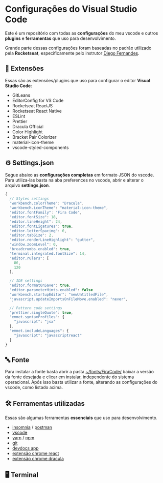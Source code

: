 # Configurações do Visual Studio Code

Este é um repositório com todas as **configurações** do meu vscode e outros **plugins** e **ferramentas** que uso para desenvolvimento.

Grande parte dessas configurações foram baseadas no padrão utilizado pela **Rocketseat**, especificamente pelo instrutor [Diego Fernandes](https://github.com/diego3g).

## 🔗 Extensões

Essas são as extensões/plugins que uso para configurar o editor **Visual Studio Code**:

- GitLeans
- EditorConfig for VS Code
- Rocketseat ReactJS
- Rocketseat React Native
- ESLint
- Prettier
- Dracula Official
- Color Highlight
- Bracket Pair Colorizer
- material-icon-theme
- vscode-styled-components

## ⚙️ Settings.json

Segue abaixo as **configurações completas** em formato JSON do vscode. Para utiliza-las basta na aba preferences no vscode, abrir e alterar o arquivo **settings.json**.

```javascript
{
  // Styles settings
  "workbench.colorTheme": "Dracula",
  "workbench.iconTheme": "material-icon-theme",
  "editor.fontFamily": "Fira Code",
  "editor.fontSize": 18,
  "editor.lineHeight": 24,
  "editor.fontLigatures": true,
  "editor.letterSpacing": 0,
  "editor.tabSize": 2,
  "editor.renderLineHighlight": "gutter",
  "window.zoomLevel": 0,
  "breadcrumbs.enabled": true,
  "terminal.integrated.fontSize": 14,
  "editor.rulers": [
    80,
    120
  ],

  // IDE settings
  "editor.formatOnSave": true,
  "editor.parameterHints.enabled": false
  "workbench.startupEditor": "newUntitledFile",
  "javascript.updateImportsOnFileMove.enabled": "never",

  // Pattern code settings
  "prettier.singleQuote": true,
  "emmet.syntaxProfiles": {
    "javascript": "jsx"
  },
  "emmet.includeLanguages": {
    "javascript": "javascriptreact"
  }
}
```

## 🔤 Fonte

Para instalar a fonte basta abrir a pasta [~/fonts/FiraCode/](./fonts/FiraCode/) baixar a versão da fonte desejada e clicar em instalar, independente do sistema operacional. Após isso basta utilizar a fonte, alterando as configurações do vscode, como listado acima.

## 🛠️ Ferramentas utilizadas

Essas são algumas ferramentas **essenciais** que uso para desenvolvimento.

- [insomnia](https://insomnia.rest/download/) / [postman](https://www.getpostman.com/downloads/)
- [vscode](https://code.visualstudio.com/download)
- [yarn](https://yarnpkg.com/lang/en/) / [npm](https://nodejs.org/en/download/)
- [git](https://git-scm.com/downloads)
- [devdocs app](https://devdocs.egoist.moe/)
- [extensão chrome react](https://chrome.google.com/webstore/detail/react-developer-tools/fmkadmapgofadopljbjfkapdkoienihi?hl=en-US)
- [extensão chrome dracula](https://chrome.google.com/webstore/search/dracula%20devtools?hl=en-US)

## 🖥️ Terminal
